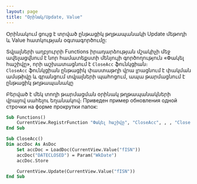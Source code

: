 ```yaml
---
layout: page
title: "Օրինակ/Update, Value"
---
```


Օրինակում ցույց է տրված ընթացիկ թղթապանակի Update մեթոդի և Value հատկության օգտագործումը:

Տվյալների աղբյուրրի Functions իրադարձության մշակիչի մեջ ավելացվնում է նոր համատեքստի մենյույի գործողություն «Փակել հաշիվը», որի աշխատացնում է `CloseAcc` ֆունկցիան։  
`CloseAcc` ֆունկցիան ընթացիկ փաստաթղի վրա լրացնում է փակման ամսթիվը և գրանցում տվյալների պահոցում, ապա թարմացնում է ընթացիկ թղթապանակը

Բերված է մեկ տողի թարմացման օրինակ թղթապանակների վրայով սահելու եղանակով։ 
Приведен пример обновления одной строчки на форме прокрутки папок:

``` vb
Sub Functions() 
    CurrentView.RegistrFunction "Փակել հաշիվը", "CloseAcc", , , "Close Account"
End Sub

Sub CloseAcc()
Dim accDoc As AsDoc
    Set accDoc = LoadDoc(CurrentView.Value("fISN"))
    accDoc("DATECLOSED") = Param("WkDate")
    accDoc.Store

    CurrentView.Update(CurrentView.Value("fISN"))
End Sub
```